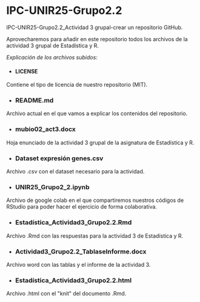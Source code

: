 # IPC-UNIR25-Grupo2.2
IPC-UNIR25-Grupo2.2_Actividad 3 grupal-crear un repositorio GitHub. 

Aprovecharemos para añadir en este repositorio todos los archivos de la actividad 3 grupal de Estadística y R.

*Explicación de los archivos subidos:*

- #### LICENSE
  
Contiene el tipo de licencia de nuestro repositorio (MIT).

- ### README.md
  
Archivo actual en el que vamos a explicar los contenidos del repositorio.

- ### mubio02_act3.docx
  
Hoja enunciado de la actividad 3 grupal de la asignatura de Estadística y R.

- ### Dataset expresión genes.csv
  
Archivo .csv con el dataset necesario para la actividad.

- ### UNIR25_Grupo2_2.ipynb
  
Archivo de google colab en el que compartiremos nuestros códigos de RStudio para poder hacer el ejercicio de forma colaborativa.

- ### Estadística_Actividad3_Grupo2.2.Rmd
  
Archivo .Rmd con las respuestas para la actividad 3 de Estadística y R.

- ### Actividad3_Grupo2.2_TablaseInforme.docx

Archivo word con las tablas y el informe de la actividad 3.

- ### Estadística_Actividad3_Grupo2.2.html

Archivo .html con el "knit" del documento .Rmd.
